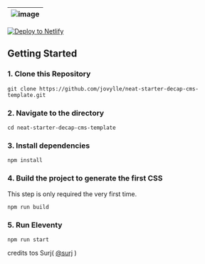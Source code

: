 
| ![image](https://user-images.githubusercontent.com/1884712/93762662-a62e4700-fc2d-11ea-9b2c-fda9f503402b.png) |
| ------------------------------------------------------------------------------------------------------------- |

<a href="https://app.netlify.com/start/deploy?repository=https://github.com/jovylle/neat-starter-decap-cms-template&amp;stack=cms"><img src="https://www.netlify.com/img/deploy/button.svg" alt="Deploy to Netlify" /></a>

## Getting Started

### 1\. Clone this Repository

```
git clone https://github.com/jovylle/neat-starter-decap-cms-template.git
```

### 2\. Navigate to the directory

```
cd neat-starter-decap-cms-template
```

### 3\. Install dependencies

```
npm install
```

### 4\. Build the project to generate the first CSS

This step is only required the very first time.

```
npm run build
```

### 5\. Run Eleventy

```
npm run start
```


credits tos
Surj( [@surj](https://surjithctly.in/) )
